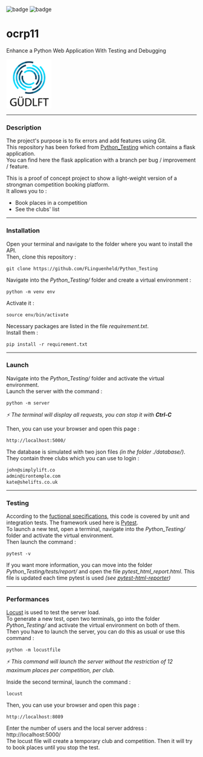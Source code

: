 ![badge](https://img.shields.io/static/v1?label=Project&nbsp;OC&message=11&color=blueviolet&style=for-the-badge)
![badge](https://img.shields.io/static/v1?label=Status&message=Done&color=green&style=for-the-badge)

# ocrp11

Enhance a Python Web Application With Testing and Debugging

![Logo gudlft](https://raw.githubusercontent.com/FLinguenheld/Python_Testing/master/logos/gudlft.png "Logo")

****
### Description
The project's purpose is to fix errors and add features using Git.  
This repository has been forked from [Python_Testing](https://github.com/OpenClassrooms-Student-Center/Python_Testing) which contains a flask application.  
You can find here the flask application with a branch per bug / improvement / feature.  

This is a proof of concept project to show a light-weight version of a strongman competition booking platform.  
It allows you to :  
- Book places in a competition
- See the clubs' list

****
### Installation

Open your terminal and navigate to the folder where you want to install the API.  
Then, clone this repository :

    git clone https://github.com/FLinguenheld/Python_Testing

Navigate into the *Python_Testing/* folder and create a virtual environment :

    python -m venv env

Activate it :

    source env/bin/activate

Necessary packages are listed in the file *requirement.txt*.  
Install them :

    pip install -r requirement.txt

****
### Launch

Navigate into the *Python_Testing/* folder and activate the virtual environment.  
Launch the server with the command :

    python -m server

*⚡ The terminal will display all requests, you can stop it with **Ctrl-C***

Then, you can use your browser and open this page :

    http://localhost:5000/

The database is simulated with two json files *(in the folder ./database/)*. They contain three clubs which you 
can use to login :

    john@simplylift.co
    admin@irontemple.com
    kate@shelifts.co.uk

****
### Testing

According to the [fuctional specifications](http://course.oc-static.com/projects/Python+FR/P9+Python+Testing+FR/Spe%CC%81cifications+fonctionnelles.pdf), 
this code is covered by unit and integration tests. The framework used here is [Pytest](https://docs.pytest.org/en/7.2.x/).  
To launch a new test, open a terminal, navigate into the *Python_Testing/* folder and activate the virtual environment.  
Then launch the command :

    pytest -v

If you want more information, you can move into the folder *Python_Testing/tests/report/* and open the file *pytest_html_report.html*. 
This file is updated each time pytest is used *(see [pytest-html-reporter](https://pypi.org/project/pytest-html-reporter/))*

****
### Performances

[Locust](https://locust.io) is used to test the server load.  
To generate a new test, open two terminals, go into the folder *Python_Testing/* and activate the virtual environment on both of them.  
Then you have to launch the server, you can do this as usual or use this command :

    python -m locustfile

*⚡ This command will launch the server without the restriction of 12 maximum places per competition, per club.*

Inside the second terminal, launch the command :

    locust

Then, you can use your browser and open this page :

    http://localhost:8089

Enter the number of users and the local server address : http://localhost:5000/  
The locust file will create a temporary club and competition. Then it will try to book places until you stop the test.

